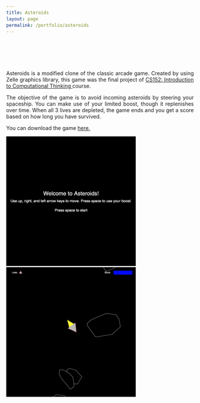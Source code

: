 ```yaml
---
title: Asteroids
layout: page
permalink: /portfolio/asteroids
---
```

<head>
<style>

.center {
  display: block;
  margin-left: auto;
  margin-right: auto;
  width: 100%;
}

</style>
</head>

<p align="justify" style="margin-top: 6rem;"">Asteroids is a modified clone of the classic arcade game. Created by using Zelle graphics library, this game was the final project of <a href="https://cs.colby.edu/courses/F18/cs152-labs/"> CS152: Introduction to Computational Thinking </a> course. </p>

<p align="justify"> The objective of the game is to avoid incoming asteroids by steering your spaceship. You can make use of your limited boost, though it replenishes over time. When all 3 lives are depleted, the game ends and you get a score based on how long you have survived. </p>

<p align="justify"> You can download the game <a href="https://github.com/izgebayyurt/asteroids"> here. </a> </p>


<img src="/assets/asteroids/main_menu.png" style="width:348px; height:348px" class="center">

<img src="/assets/asteroids/in_game.png" style="width:348px; height:348px" class="center">

<!-- <img src="/assets/asteroids/gameplay.gif" style="width:480px; height:270px" class="center"> -->
